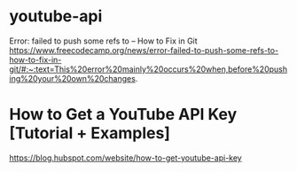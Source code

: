 
# youtube-api

Error: failed to push some refs to – How to Fix in Git
https://www.freecodecamp.org/news/error-failed-to-push-some-refs-to-how-to-fix-in-git/#:~:text=This%20error%20mainly%20occurs%20when,before%20pushing%20your%20own%20changes.

# How to Get a YouTube API Key [Tutorial + Examples]
https://blog.hubspot.com/website/how-to-get-youtube-api-key

